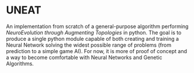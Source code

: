 # UNEAT
An implementation from scratch of a general-purpose algorithm performing *NeuroEvolution through Augmenting Topologies* in python. The goal is to produce a single python module capable of both creating and training a Neural Network solving the widest possible range of problems (from prediction to a simple game AI). For now, it is more of proof of concept and a way to become comfortable with Neural Networks and Genetic Algorithms.
